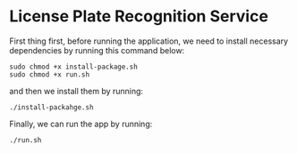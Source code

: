 # License Plate Recognition Service

First thing first, before running the application, we need to install necessary dependencies 
by running this command below:

```
sudo chmod +x install-package.sh
sudo chmod +x run.sh 
```

and then we install them by running:

```
./install-packahge.sh
```

Finally, we can run the app by running:

```
./run.sh
```